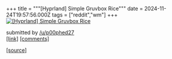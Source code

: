 +++
title = """[Hyprland] Simple Gruvbox Rice"""
date = 2024-11-24T19:57:56.000Z
tags = ["reddit","wm"]
+++
[![[Hyprland] Simple Gruvbox Rice](https://preview.redd.it/q2l9ro3anw2e1.png?width=640&crop=smart&auto=webp&s=eb7ae97fb1a2dc103fb7eacb5e84980109057782 "[Hyprland] Simple Gruvbox Rice")](https://www.reddit.com/r/unixporn/comments/1gyzx58/hyprland_simple_gruvbox_rice/)

submitted by [/u/p00phed27](https://www.reddit.com/user/p00phed27)  
[\[link\]](https://i.redd.it/q2l9ro3anw2e1.png) [\[comments\]](https://www.reddit.com/r/unixporn/comments/1gyzx58/hyprland_simple_gruvbox_rice/)

[[source]](https://www.reddit.com/r/unixporn/comments/1gyzx58/hyprland_simple_gruvbox_rice/)
